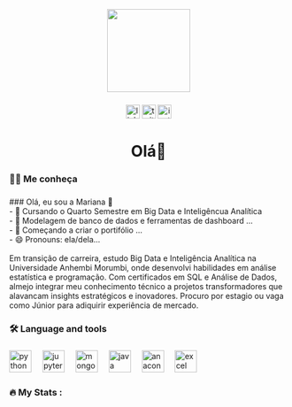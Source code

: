 <div align="center">
  <img height="150" src="https://i.pinimg.com/564x/1c/99/8b/1c998b76abe82f38e868b1bdbee2375e.jpg"  />
</div>

###

<div align="center">
 <a href=https://www.linkedin.com/in/mariana-gomes-b5a0b7186/> <img src="https://img.shields.io/static/v1?message=LinkedIn&logo=linkedin&label=&color=0077B5&logoColor=white&labelColor=&style=for-the-badge" height="25" alt="linkedin logo"  /><a>
 <a href=https://twitter.com/mlgomes34><img src="https://img.shields.io/static/v1?message=Twitter&logo=twitter&label=&color=1DA1F2&logoColor=white&labelColor=&style=for-the-badge" height="25" alt="twitter logo"  /><a>
<a href=https://www.instagram.com/mlgomes34/?hl=pt-br><img src="https://img.shields.io/static/v1?message=Instagram&logo=instagram&label=&color=E4405F&logoColor=white&labelColor=&style=for-the-badge" height="25" alt="instagram logo"  /><a>
</div>

###

<h1 align="center">Olá👋</h1>

###

<h3 align="left">👩‍💻 Me conheça </h3>

###

<p align="left">
### Olá, eu sou a Mariana 👋<br>- 🔭 Cursando o Quarto Semestre em Big Data e Inteligêncua Analítica <br>- 🌱 Modelagem de banco de dados e ferramentas de dashboard ...<br>- 🤔 Começando a criar o portifólio ...<br>- 😄 Pronouns: ela/dela...
<br>
  <br>
Em transição de carreira, estudo Big Data e Inteligência Analítica na Universidade Anhembi Morumbi, onde desenvolvi habilidades em análise estatística e programação. Com certificados em SQL e Análise de Dados, almejo integrar meu conhecimento técnico a projetos transformadores que alavancam insights estratégicos e inovadores. Procuro por estagio ou vaga como Júnior para adiquirir experiência de mercado.

</p>

###

<h3 align="left">🛠 Language and tools</h3>

###

<div align="left">
  <img src="https://cdn.jsdelivr.net/gh/devicons/devicon/icons/python/python-original.svg" height="40" alt="python logo"  />
  <img width="12" />
  <img src="https://cdn.jsdelivr.net/gh/devicons/devicon/icons/jupyter/jupyter-original.svg" height="40" alt="jupyter logo"  />
  <img width="12" />
  <img src="https://cdn.jsdelivr.net/gh/devicons/devicon/icons/mongodb/mongodb-original.svg" height="40" alt="mongodb logo"  />
  <img width="12" />
  <img src="https://cdn.jsdelivr.net/gh/devicons/devicon/icons/java/java-original.svg" height="40" alt="java logo"  />
  <img width="12" />
  <img src="https://cdn.jsdelivr.net/gh/devicons/devicon/icons/anaconda/anaconda-original.svg" height="40" alt="anaconda logo"  />
  <img width="12" />
  <img src="https://cdn.jsdelivr.net/gh/devicons/devicon/icons/anaconda/anaconda-original.svg" height="40" alt="excel logo"  />
</div>

###

<h3 align="left">🔥   My Stats :</h3>

###

